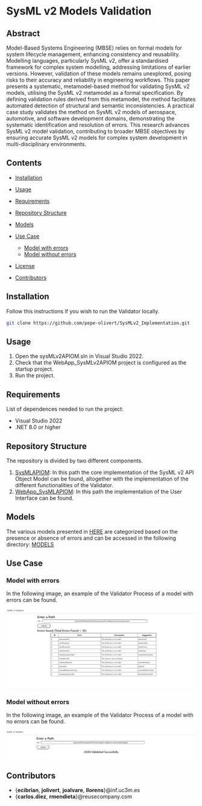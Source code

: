 # SysML v2 Models Validation

## Abstract

Model-Based Systems Engineering (MBSE) relies on formal models for system lifecycle management, enhancing consistency and reusability. Modelling languages, particularly SysML v2, offer a standardised framework for complex system modelling, addressing limitations of earlier versions. However, validation of these models remains unexplored, posing risks to their accuracy and reliability in engineering workflows. This paper presents a systematic, metamodel-based method for validating SysML v2 models, utilising the SysML v2 metamodel as a formal specification. By defining validation rules derived from this metamodel, the method facilitates automated detection of structural and semantic inconsistencies. A practical case study validates the method on SysML v2 models of aerospace, automotive, and software development domains, demonstrating the systematic identification and resolution of errors. This research advances SysML v2 model validation, contributing to broader MBSE objectives by ensuring accurate SysML v2 models for complex system development in multi-disciplinary environments.
## Contents

- [Installation](#installation)
- [Usage](#usage)
- [Requirements](#requirements)
- [Repository Structure](#repository-structure)
- [Models](#models)
- [Use Case](#use-case)
    - [Model with errors](#model-with-errors)
    - [Model without errors](#model-without-errors)

- [License](#license)
- [Contributors](#contributors)

## Installation

Follow this instructions if you wish to run the Validator locally.

```sh
git clone https://github.com/pepe-olivert/SysMLv2_Implementation.git
```

## Usage


1. Open the sysMLv2APIOM.sln in Visual Studio 2022. <br>
2. Check that the WebApp_SysMLv2APIOM project is configured as the startup project.<br>
3. Run the project.

## Requirements

List of dependences needed to run the project:
- Visual Studio 2022
- .NET 8.0 or higher

## Repository Structure

The repository is divided by two different components. 
1. [SysMLAPIOM](./SysMLAPIOM/): In this path the core implementation of the SysML v2 API Object Model can be found, altogether with the implementation of the different functionalities of the Validator.
2. [WebApp_SysMLAPIOM](./WebApp_SysMLv2APIOM/): In this path the implementation of the User Interface can be found.

## Models

The various models presented in [HERE]() are categorized based on the presence or absence of errors and can be accessed in the following directory: [MODELS](./SysMLAPIOM/Jsons/SysML%20Models/)

## Use Case

### Model with errors

In the following image, an example of the Validator Process of a model with errors can be found.

<img src="./imgs/errors.PNG" >

### Model without errors

In the following image, an example of the Validator Process of a model with no errors can be found.

<img src="./imgs/no_errors.PNG" >


## Contributors

- {**ecibrian**, **jolivert**, **joalvare**, **llorens**}@inf.uc3m.es 
- {**carlos.diez**, **rmendieta**}@reusecompany.com

